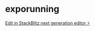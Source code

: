 # exporunning

[Edit in StackBlitz next generation editor ⚡️](https://stackblitz.com/~/github.com/atyderada/exporunning)